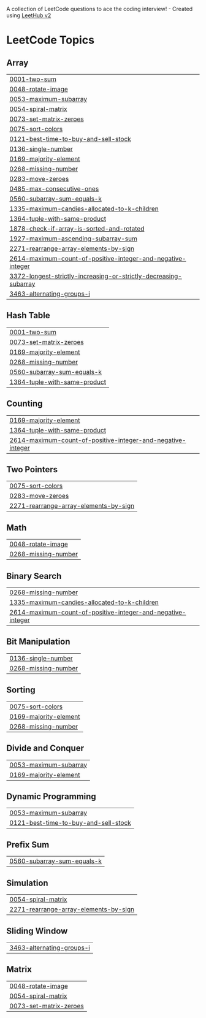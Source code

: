 A collection of LeetCode questions to ace the coding interview! - Created using [LeetHub v2](https://github.com/arunbhardwaj/LeetHub-2.0)
<!---LeetCode Topics Start-->
# LeetCode Topics
## Array
|  |
| ------- |
| [0001-two-sum](https://github.com/Khushikamra/Leetcode/tree/master/0001-two-sum) |
| [0048-rotate-image](https://github.com/Khushikamra/Leetcode/tree/master/0048-rotate-image) |
| [0053-maximum-subarray](https://github.com/Khushikamra/Leetcode/tree/master/0053-maximum-subarray) |
| [0054-spiral-matrix](https://github.com/Khushikamra/Leetcode/tree/master/0054-spiral-matrix) |
| [0073-set-matrix-zeroes](https://github.com/Khushikamra/Leetcode/tree/master/0073-set-matrix-zeroes) |
| [0075-sort-colors](https://github.com/Khushikamra/Leetcode/tree/master/0075-sort-colors) |
| [0121-best-time-to-buy-and-sell-stock](https://github.com/Khushikamra/Leetcode/tree/master/0121-best-time-to-buy-and-sell-stock) |
| [0136-single-number](https://github.com/Khushikamra/Leetcode/tree/master/0136-single-number) |
| [0169-majority-element](https://github.com/Khushikamra/Leetcode/tree/master/0169-majority-element) |
| [0268-missing-number](https://github.com/Khushikamra/Leetcode/tree/master/0268-missing-number) |
| [0283-move-zeroes](https://github.com/Khushikamra/Leetcode/tree/master/0283-move-zeroes) |
| [0485-max-consecutive-ones](https://github.com/Khushikamra/Leetcode/tree/master/0485-max-consecutive-ones) |
| [0560-subarray-sum-equals-k](https://github.com/Khushikamra/Leetcode/tree/master/0560-subarray-sum-equals-k) |
| [1335-maximum-candies-allocated-to-k-children](https://github.com/Khushikamra/Leetcode/tree/master/1335-maximum-candies-allocated-to-k-children) |
| [1364-tuple-with-same-product](https://github.com/Khushikamra/Leetcode/tree/master/1364-tuple-with-same-product) |
| [1878-check-if-array-is-sorted-and-rotated](https://github.com/Khushikamra/Leetcode/tree/master/1878-check-if-array-is-sorted-and-rotated) |
| [1927-maximum-ascending-subarray-sum](https://github.com/Khushikamra/Leetcode/tree/master/1927-maximum-ascending-subarray-sum) |
| [2271-rearrange-array-elements-by-sign](https://github.com/Khushikamra/Leetcode/tree/master/2271-rearrange-array-elements-by-sign) |
| [2614-maximum-count-of-positive-integer-and-negative-integer](https://github.com/Khushikamra/Leetcode/tree/master/2614-maximum-count-of-positive-integer-and-negative-integer) |
| [3372-longest-strictly-increasing-or-strictly-decreasing-subarray](https://github.com/Khushikamra/Leetcode/tree/master/3372-longest-strictly-increasing-or-strictly-decreasing-subarray) |
| [3463-alternating-groups-i](https://github.com/Khushikamra/Leetcode/tree/master/3463-alternating-groups-i) |
## Hash Table
|  |
| ------- |
| [0001-two-sum](https://github.com/Khushikamra/Leetcode/tree/master/0001-two-sum) |
| [0073-set-matrix-zeroes](https://github.com/Khushikamra/Leetcode/tree/master/0073-set-matrix-zeroes) |
| [0169-majority-element](https://github.com/Khushikamra/Leetcode/tree/master/0169-majority-element) |
| [0268-missing-number](https://github.com/Khushikamra/Leetcode/tree/master/0268-missing-number) |
| [0560-subarray-sum-equals-k](https://github.com/Khushikamra/Leetcode/tree/master/0560-subarray-sum-equals-k) |
| [1364-tuple-with-same-product](https://github.com/Khushikamra/Leetcode/tree/master/1364-tuple-with-same-product) |
## Counting
|  |
| ------- |
| [0169-majority-element](https://github.com/Khushikamra/Leetcode/tree/master/0169-majority-element) |
| [1364-tuple-with-same-product](https://github.com/Khushikamra/Leetcode/tree/master/1364-tuple-with-same-product) |
| [2614-maximum-count-of-positive-integer-and-negative-integer](https://github.com/Khushikamra/Leetcode/tree/master/2614-maximum-count-of-positive-integer-and-negative-integer) |
## Two Pointers
|  |
| ------- |
| [0075-sort-colors](https://github.com/Khushikamra/Leetcode/tree/master/0075-sort-colors) |
| [0283-move-zeroes](https://github.com/Khushikamra/Leetcode/tree/master/0283-move-zeroes) |
| [2271-rearrange-array-elements-by-sign](https://github.com/Khushikamra/Leetcode/tree/master/2271-rearrange-array-elements-by-sign) |
## Math
|  |
| ------- |
| [0048-rotate-image](https://github.com/Khushikamra/Leetcode/tree/master/0048-rotate-image) |
| [0268-missing-number](https://github.com/Khushikamra/Leetcode/tree/master/0268-missing-number) |
## Binary Search
|  |
| ------- |
| [0268-missing-number](https://github.com/Khushikamra/Leetcode/tree/master/0268-missing-number) |
| [1335-maximum-candies-allocated-to-k-children](https://github.com/Khushikamra/Leetcode/tree/master/1335-maximum-candies-allocated-to-k-children) |
| [2614-maximum-count-of-positive-integer-and-negative-integer](https://github.com/Khushikamra/Leetcode/tree/master/2614-maximum-count-of-positive-integer-and-negative-integer) |
## Bit Manipulation
|  |
| ------- |
| [0136-single-number](https://github.com/Khushikamra/Leetcode/tree/master/0136-single-number) |
| [0268-missing-number](https://github.com/Khushikamra/Leetcode/tree/master/0268-missing-number) |
## Sorting
|  |
| ------- |
| [0075-sort-colors](https://github.com/Khushikamra/Leetcode/tree/master/0075-sort-colors) |
| [0169-majority-element](https://github.com/Khushikamra/Leetcode/tree/master/0169-majority-element) |
| [0268-missing-number](https://github.com/Khushikamra/Leetcode/tree/master/0268-missing-number) |
## Divide and Conquer
|  |
| ------- |
| [0053-maximum-subarray](https://github.com/Khushikamra/Leetcode/tree/master/0053-maximum-subarray) |
| [0169-majority-element](https://github.com/Khushikamra/Leetcode/tree/master/0169-majority-element) |
## Dynamic Programming
|  |
| ------- |
| [0053-maximum-subarray](https://github.com/Khushikamra/Leetcode/tree/master/0053-maximum-subarray) |
| [0121-best-time-to-buy-and-sell-stock](https://github.com/Khushikamra/Leetcode/tree/master/0121-best-time-to-buy-and-sell-stock) |
## Prefix Sum
|  |
| ------- |
| [0560-subarray-sum-equals-k](https://github.com/Khushikamra/Leetcode/tree/master/0560-subarray-sum-equals-k) |
## Simulation
|  |
| ------- |
| [0054-spiral-matrix](https://github.com/Khushikamra/Leetcode/tree/master/0054-spiral-matrix) |
| [2271-rearrange-array-elements-by-sign](https://github.com/Khushikamra/Leetcode/tree/master/2271-rearrange-array-elements-by-sign) |
## Sliding Window
|  |
| ------- |
| [3463-alternating-groups-i](https://github.com/Khushikamra/Leetcode/tree/master/3463-alternating-groups-i) |
## Matrix
|  |
| ------- |
| [0048-rotate-image](https://github.com/Khushikamra/Leetcode/tree/master/0048-rotate-image) |
| [0054-spiral-matrix](https://github.com/Khushikamra/Leetcode/tree/master/0054-spiral-matrix) |
| [0073-set-matrix-zeroes](https://github.com/Khushikamra/Leetcode/tree/master/0073-set-matrix-zeroes) |
<!---LeetCode Topics End-->